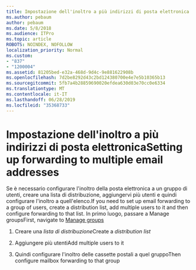 ```yaml
---
title: Impostazione dell'inoltro a più indirizzi di posta elettronica
ms.author: pebaum
author: pebaum
ms.date: 5/8/2018
ms.audience: ITPro
ms.topic: article
ROBOTS: NOINDEX, NOFOLLOW
localization_priority: Normal
ms.custom:
- "837"
- "1200004"
ms.assetid: 81205bed-e32a-468d-9d4c-9e881622908b
ms.openlocfilehash: 7d2be8292d43c2bd124380700e4e7e5b10365b13
ms.sourcegitcommit: 5fb7a4b28859690020efdea630d03e70cc0e6334
ms.translationtype: MT
ms.contentlocale: it-IT
ms.lasthandoff: 06/28/2019
ms.locfileid: "35368733"
---
```

# <a name="setting-up-forwarding-to-multiple-email-addresses"></a><span data-ttu-id="bbec4-102">Impostazione dell'inoltro a più indirizzi di posta elettronica</span><span class="sxs-lookup"><span data-stu-id="bbec4-102">Setting up forwarding to multiple email addresses</span></span>

<span data-ttu-id="bbec4-103">Se è necessario configurare l'inoltro della posta elettronica a un gruppo di utenti, creare una lista di distribuzione, aggiungervi più utenti e quindi configurare l'inoltro a quell'elenco.</span><span class="sxs-lookup"><span data-stu-id="bbec4-103">If you need to set up email forwarding to a group of users, create a distribution list, add multiple users to it and then configure forwarding to that list.</span></span> <span data-ttu-id="bbec4-104">In primo luogo, [](https://portal.office.com/adminportal/home#/groups) passare a Manage groups</span><span class="sxs-lookup"><span data-stu-id="bbec4-104">First, navigate to [Manage groups](https://portal.office.com/adminportal/home#/groups)</span></span>
  
1. <span data-ttu-id="bbec4-105">Creare una *lista di distribuzione*</span><span class="sxs-lookup"><span data-stu-id="bbec4-105">Create a  *distribution list*</span></span>

2. <span data-ttu-id="bbec4-106">Aggiungere più utenti</span><span class="sxs-lookup"><span data-stu-id="bbec4-106">Add multiple users to it</span></span>

3. <span data-ttu-id="bbec4-107">Quindi configurare l'inoltro delle cassette postali a quel gruppo</span><span class="sxs-lookup"><span data-stu-id="bbec4-107">Then configure mailbox forwarding to that group</span></span>
